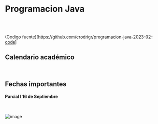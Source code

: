 # Programacion Java

<br>
<br>

(Codigo fuente)[https://github.com/crodrigr/programacion-java-2023-02-code]

## Calendario académico 

<br>

## Fechas importantes 

#### Parcial I 16 de Septiembre

<br>

![image](https://github.com/crodrigr/programacion-java-2023-02/assets/31961588/211922d7-21a0-4c5d-a565-3374813854a9)



